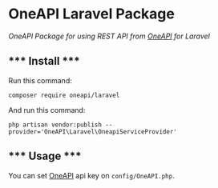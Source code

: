 # OneAPI Laravel Package
*OneAPI Package for using REST API from [OneAPI](https://oneapi.ir) for Laravel*

*** Install ***
-------------
Run this command:

``composer require oneapi/laravel``

And run this command:

``php artisan vendor:publish --provider='OneAPI\Laravel\OneapiServiceProvider'``

*** Usage ***
-------------
You can set [OneAPI](https://oneapi.ir) api key on `config/OneAPI.php`.
